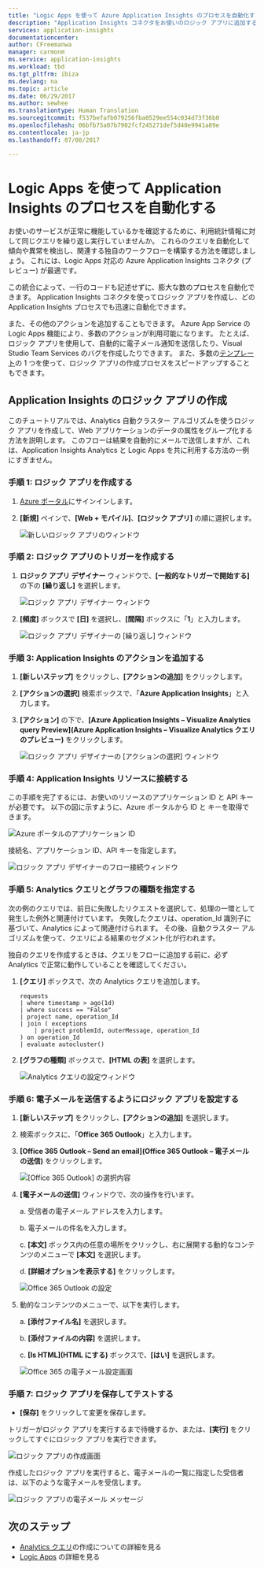 ```yaml
---
title: "Logic Apps を使って Azure Application Insights のプロセスを自動化する"
description: "Application Insights コネクタをお使いのロジック アプリに追加することで、反復可能なプロセスを迅速に自動化する方法を説明します。"
services: application-insights
documentationcenter: 
author: CFreemanwa
manager: carmonm
ms.service: application-insights
ms.workload: tbd
ms.tgt_pltfrm: ibiza
ms.devlang: na
ms.topic: article
ms.date: 06/29/2017
ms.author: sewhee
ms.translationtype: Human Translation
ms.sourcegitcommit: f537befafb079256fba0529ee554c034d73f36b0
ms.openlocfilehash: 06bfb75a07b7902fcf245271def5d40e9941a89e
ms.contentlocale: ja-jp
ms.lasthandoff: 07/08/2017

---
```


# <a name="automate-application-insights-processes-by-using-logic-apps"></a>Logic Apps を使って Application Insights のプロセスを自動化する

お使いのサービスが正常に機能しているかを確認するために、利用統計情報に対して同じクエリを繰り返し実行していませんか。 これらのクエリを自動化して傾向や異常を検出し、関連する独自のワークフローを構築する方法を確認しましょう。 これには、Logic Apps 対応の Azure Application Insights コネクタ (プレビュー) が最適です。

この統合によって、一行のコードも記述せずに、膨大な数のプロセスを自動化できます。 Application Insights コネクタを使ってロジック アプリを作成し、どの Application Insights プロセスでも迅速に自動化できます。 

また、その他のアクションを追加することもできます。 Azure App Service の Logic Apps 機能により、多数のアクションが利用可能になります。 たとえば、ロジック アプリを使用して、自動的に電子メール通知を送信したり、Visual Studio Team Services のバグを作成したりできます。 また、多数の[テンプレート](https://docs.microsoft.com/azure/logic-apps/logic-apps-use-logic-app-templates)の 1 つを使って、ロジック アプリの作成プロセスをスピードアップすることもできます。 

## <a name="create-a-logic-app-for-application-insights"></a>Application Insights のロジック アプリの作成

このチュートリアルでは、Analytics 自動クラスター アルゴリズムを使うロジック アプリを作成して、Web アプリケーションのデータの属性をグループ化する方法を説明します。 このフローは結果を自動的にメールで送信しますが、これは、Application Insights Analytics と Logic Apps を共に利用する方法の一例にすぎません。 

### <a name="step-1-create-a-logic-app"></a>手順 1: ロジック アプリを作成する
1. [Azure ポータル](https://portal.azure.com)にサインインします。
2. **[新規]** ペインで、**[Web + モバイル]**、**[ロジック アプリ]** の順に選択します。

    ![新しいロジック アプリのウィンドウ](./media/automate-with-logic-apps/logicapp1.png)

### <a name="step-2-create-a-trigger-for-your-logic-app"></a>手順 2: ロジック アプリのトリガーを作成する
1. **ロジック アプリ デザイナー** ウィンドウで、**[一般的なトリガーで開始する]** の下の **[繰り返し]** を選択します。

    ![ロジック アプリ デザイナー ウィンドウ](./media/automate-with-logic-apps/logicapp2.png)

2. **[頻度]** ボックスで **[日]** を選択し、**[間隔]** ボックスに「**1**」と入力します。

    ![ロジック アプリ デザイナーの [繰り返し] ウィンドウ](./media/automate-with-logic-apps/step2b.png)

### <a name="step-3-add-an-application-insights-action"></a>手順 3: Application Insights のアクションを追加する
1. **[新しいステップ]** をクリックし、**[アクションの追加]** をクリックします。

2. **[アクションの選択]** 検索ボックスで、「**Azure Application Insights**」と入力します。

3. **[アクション]** の下で、**[Azure Application Insights – Visualize Analytics query Preview]\(Azure Application Insights – Visualize Analytics クエリのプレビュー\)** をクリックします。

    ![ロジック アプリ デザイナーの [アクションの選択] ウィンドウ](./media/automate-with-logic-apps/flow2.png)

### <a name="step-4-connect-to-an-application-insights-resource"></a>手順 4: Application Insights リソースに接続する

この手順を完了するには、お使いのリソースのアプリケーション ID と API キーが必要です。 以下の図に示すように、Azure ポータルから ID と キーを取得できます。

![Azure ポータルのアプリケーション ID](./media/automate-with-logic-apps/appid.png) 

接続名、アプリケーション ID、API キーを指定します。

![ロジック アプリ デザイナーのフロー接続ウィンドウ](./media/automate-with-logic-apps/flow3.png)

### <a name="step-5-specify-the-analytics-query-and-chart-type"></a>手順 5: Analytics クエリとグラフの種類を指定する
次の例のクエリでは、前日に失敗したリクエストを選択して、処理の一環として発生した例外と関連付けています。 失敗したクエリは、operation_Id 識別子に基づいて、Analytics によって関連付けられます。 その後、自動クラスター アルゴリズムを使って、クエリによる結果のセグメント化が行われます。 

独自のクエリを作成するときは、クエリをフローに追加する前に、必ず Analytics で正常に動作していることを確認してください。

1. **[クエリ]** ボックスで、次の Analytics クエリを追加します。 

    ```
    requests
    | where timestamp > ago(1d)
    | where success == "False"
    | project name, operation_Id
    | join ( exceptions
        | project problemId, outerMessage, operation_Id
    ) on operation_Id
    | evaluate autocluster()
    ```

2. **[グラフの種類]** ボックスで、**[HTML の表]** を選択します。

    ![Analytics クエリの設定ウィンドウ](./media/automate-with-logic-apps/flow4.png)

### <a name="step-6-configure-the-logic-app-to-send-email"></a>手順 6: 電子メールを送信するようにロジック アプリを設定する

1. **[新しいステップ]** をクリックし、**[アクションの追加]** を選択します。

2. 検索ボックスに、「**Office 365 Outlook**」と入力します。

3. **[Office 365 Outlook – Send an email]\(Office 365 Outlook – 電子メールの送信\)** をクリックします。

    ![[Office 365 Outlook] の選択内容](./media/automate-with-logic-apps/flow2b.png)

4. **[電子メールの送信]** ウィンドウで、次の操作を行います。

   a. 受信者の電子メール アドレスを入力します。

   b. 電子メールの件名を入力します。

   c. **[本文]** ボックス内の任意の場所をクリックし、右に展開する動的なコンテンツのメニューで **[本文]** を選択します。

   d. **[詳細オプションを表示する]** をクリックします。

      ![Office 365 Outlook の設定](./media/automate-with-logic-apps/flow5.png)

5. 動的なコンテンツのメニューで、以下を実行します。

    a. **[添付ファイル名]** を選択します。

    b. **[添付ファイルの内容]** を選択します。
    
    c. **[Is HTML]\(HTML にする\)** ボックスで、**[はい]** を選択します。

      ![Office 365 の電子メール設定画面](./media/automate-with-logic-apps/flow7.png)

### <a name="step-7-save-and-test-your-logic-app"></a>手順 7: ロジック アプリを保存してテストする
* **[保存]** をクリックして変更を保存します。

トリガーがロジック アプリを実行するまで待機するか、または、**[実行]** をクリックしてすぐにロジック アプリを実行できます。

![ロジック アプリの作成画面](./media/automate-with-logic-apps/step7.png)

作成したロジック アプリを実行すると、電子メールの一覧に指定した受信者は、以下のような電子メールを受信します。

![ロジック アプリの電子メール メッセージ](./media/automate-with-logic-apps/flow9.png)

## <a name="next-steps"></a>次のステップ

- [Analytics クエリ](app-insights-analytics-using.md)の作成についての詳細を見る
- [Logic Apps](https://docs.microsoft.com/azure/logic-apps/logic-apps-what-are-logic-apps) の詳細を見る



<!--Link references-->






